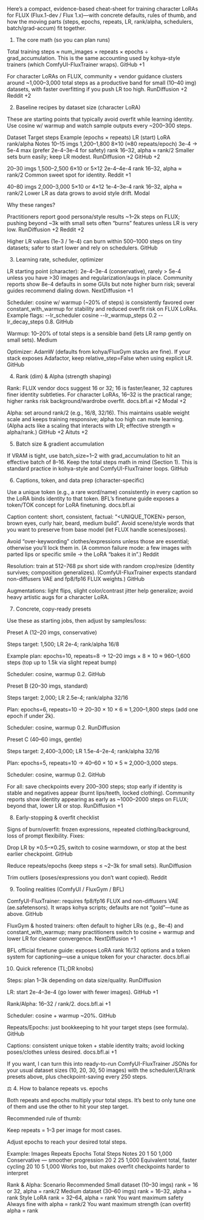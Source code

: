 Here’s a compact, evidence-based cheat-sheet for training character LoRAs for FLUX (Flux.1-dev / Flux 1.x)—with concrete defaults, rules of thumb, and how the moving parts (steps, epochs, repeats, LR, rank/alpha, schedulers, batch/grad-accum) fit together.

1. The core math (so you can plan runs)

Total training steps ≈ num_images × repeats × epochs ÷ grad_accumulation.
This is the same accounting used by kohya-style trainers (which ComfyUI-FluxTrainer wraps).
GitHub
+1

For character LoRAs on FLUX, community + vendor guidance clusters around ~1,000–3,000 total steps as a productive band for small (10–40 img) datasets, with faster overfitting if you push LR too high.
RunDiffusion
+2
Reddit
+2

2. Baseline recipes by dataset size (character LoRA)

These are starting points that typically avoid overfit while learning identity. Use cosine w/ warmup and watch sample outputs every ~200–300 steps.

Dataset Target steps Example (epochs × repeats) LR (start) LoRA rank/alpha Notes
10–15 imgs 1,200–1,800 8×10 (≈80 repeats/epoch) 3e-4 → 5e-4 max (prefer 2e-4–3e-4 for safety) rank 16–32, alpha ≈ rank/2 Smaller sets burn easily; keep LR modest.
RunDiffusion
+2
GitHub
+2

20–30 imgs 1,500–2,500 6×10 or 5×12 2e-4–4e-4 rank 16–32, alpha ≈ rank/2 Common sweet spot for identity.
Reddit
+1

40–80 imgs 2,000–3,000 5×10 or 4×12 1e-4–3e-4 rank 16–32, alpha ≈ rank/2 Lower LR as data grows to avoid style drift.
Modal

Why these ranges?

Practitioners report good persona/style results ~1–2k steps on FLUX; pushing beyond ~3k with small sets often “burns” features unless LR is very low.
RunDiffusion
+2
Reddit
+2

Higher LR values (1e-3 / 1e-4) can burn within 500–1000 steps on tiny datasets; safer to start lower and rely on schedulers.
GitHub

3. Learning rate, scheduler, optimizer

LR starting point (character): 2e-4–3e-4 (conservative), rarely > 5e-4 unless you have >30 images and regularization/augs in place. Community reports show 8e-4 defaults in some GUIs but note higher burn risk; several guides recommend dialing down.
NextDiffusion
+1

Scheduler: cosine w/ warmup (~20% of steps) is consistently favored over constant_with_warmup for stability and reduced overfit risk on FLUX LoRAs. Example flags: --lr_scheduler cosine --lr_warmup_steps 0.2 --lr_decay_steps 0.8.
GitHub

Warmup: 10–20% of total steps is a sensible band (lets LR ramp gently on small sets).
Medium

Optimizer: AdamW (defaults from kohya/FluxGym stacks are fine). If your stack exposes Adafactor, keep relative_step=False when using explicit LR.
GitHub

4. Rank (dim) & Alpha (strength shaping)

Rank: FLUX vendor docs suggest 16 or 32; 16 is faster/leaner, 32 captures finer identity subtleties. For character LoRAs, 16–32 is the practical range; higher ranks risk background/wardrobe overfit.
docs.bfl.ai
+2
Modal
+2

Alpha: set around rank/2 (e.g., 16/8, 32/16). This maintains usable weight scale and keeps training responsive; alpha too high can mute learning. (Alpha acts like a scaling that interacts with LR; effective strength ≈ alpha/rank.)
GitHub
+2
Aituts
+2

5. Batch size & gradient accumulation

If VRAM is tight, use batch_size=1–2 with grad_accumulation to hit an effective batch of 8–16. Keep the total steps math in mind (Section 1). This is standard practice in kohya-style and ComfyUI-FluxTrainer loops.
GitHub

6. Captions, token, and data prep (character-specific)

Use a unique token (e.g., a rare word/name) consistently in every caption so the LoRA binds identity to that token. BFL’s finetune guide exposes a token/TOK concept for LoRA finetuning.
docs.bfl.ai

Caption content: short, consistent, factual: "<UNIQUE_TOKEN> person, brown eyes, curly hair, beard, medium build". Avoid scene/style words that you want to preserve from base model (let FLUX handle scenes/poses).

Avoid “over-keywording” clothes/expressions unless those are essential; otherwise you’ll lock them in. (A common failure mode: a few images with parted lips or specific smile → the LoRA “bakes it in”.)
Reddit

Resolution: train at 512–768 px short side with random crop/resize (identity survives; composition generalizes). (ComfyUI-FluxTrainer expects standard non-diffusers VAE and fp8/fp16 FLUX weights.)
GitHub

Augmentations: light flips, slight color/contrast jitter help generalize; avoid heavy artistic augs for a character LoRA.

7. Concrete, copy-ready presets

Use these as starting jobs, then adjust by samples/loss:

Preset A (12–20 imgs, conservative)

Steps target: 1,500; LR 2e-4; rank/alpha 16/8

Example plan: epochs=10, repeats=8 → 12–20 imgs × 8 × 10 ≈ 960–1,600 steps (top up to 1.5k via slight repeat bump)

Scheduler: cosine, warmup 0.2.
GitHub

Preset B (20–30 imgs, standard)

Steps target: 2,000; LR 2.5e-4; rank/alpha 32/16

Plan: epochs=6, repeats=10 → 20–30 × 10 × 6 ≈ 1,200–1,800 steps (add one epoch if under 2k).

Scheduler: cosine, warmup 0.2.
RunDiffusion

Preset C (40–60 imgs, gentle)

Steps target: 2,400–3,000; LR 1.5e-4–2e-4; rank/alpha 32/16

Plan: epochs=5, repeats=10 → 40–60 × 10 × 5 ≈ 2,000–3,000 steps.

Scheduler: cosine, warmup 0.2.
GitHub

For all: save checkpoints every 200–300 steps; stop early if identity is stable and negatives appear (burnt lips/teeth, locked clothing). Community reports show identity appearing as early as ~1000–2000 steps on FLUX; beyond that, lower LR or stop.
RunDiffusion
+1

8. Early-stopping & overfit checklist

Signs of burn/overfit: frozen expressions, repeated clothing/background, loss of prompt flexibility. Fixes:

Drop LR by ×0.5–×0.25, switch to cosine warmdown, or stop at the best earlier checkpoint.
GitHub

Reduce repeats/epochs (keep steps ≤ ~2–3k for small sets).
RunDiffusion

Trim outliers (poses/expressions you don’t want copied).
Reddit

9. Tooling realities (ComfyUI / FluxGym / BFL)

ComfyUI-FluxTrainer: requires fp8/fp16 FLUX and non-diffusers VAE (ae.safetensors). It wraps kohya scripts; defaults are not “gold”—tune as above.
GitHub

FluxGym & hosted trainers: often default to higher LRs (e.g., 8e-4) and constant_with_warmup; many practitioners switch to cosine + warmup and lower LR for cleaner convergence.
NextDiffusion
+1

BFL official finetune guide: exposes LoRA rank 16/32 options and a token system for captioning—use a unique token for your character.
docs.bfl.ai

10. Quick reference (TL;DR knobs)

Steps: plan 1–3k depending on data size/quality.
RunDiffusion

LR: start 2e-4–3e-4 (go lower with fewer images).
GitHub
+1

Rank/Alpha: 16–32 / rank/2.
docs.bfl.ai
+1

Scheduler: cosine + warmup ~20%.
GitHub

Repeats/Epochs: just bookkeeping to hit your target steps (see formula).
GitHub

Captions: consistent unique token + stable identity traits; avoid locking poses/clothes unless desired.
docs.bfl.ai
+1

If you want, I can turn this into ready-to-run ComfyUI-FluxTrainer JSONs for your usual dataset sizes (10, 20, 30, 50 images) with the scheduler/LR/rank presets above, plus checkpoint-saving every 250 steps.

⚖️ 4. How to balance repeats vs. epochs

Both repeats and epochs multiply your total steps.
It’s best to only tune one of them and use the other to hit your step target.

Recommended rule of thumb:

Keep repeats = 1–3 per image for most cases.

Adjust epochs to reach your desired total steps.

Example:
Images Repeats Epochs Total Steps Notes
20 1 50 1,000 Conservative — smoother progression
20 2 25 1,000 Equivalent total, faster cycling
20 10 5 1,000 Works too, but makes overfit checkpoints harder to interpret

Rank & Alpha:
Scenario Recommended
Small dataset (10–30 imgs) rank = 16 or 32, alpha = rank/2
Medium dataset (30–60 imgs) rank = 16–32, alpha = rank
Style LoRA rank = 32–64, alpha = rank
You want maximum safety Always fine with alpha = rank/2
You want maximum strength (can overfit) alpha = rank

